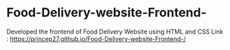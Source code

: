 # Food-Delivery-website-Frontend-

Developed the frontend of Food Delivery Website using HTML and CSS
Link : https://princep27.github.io/Food-Delivery-website-Frontend-/
